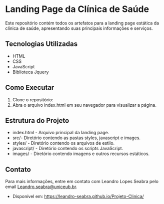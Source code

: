 # Landing Page da Clínica de Saúde

Este repositório contém todos os artefatos para a landing page estática da clínica de saúde, apresentando suas principais informações e serviços.

## Tecnologias Utilizadas

- HTML
- CSS
- JavaScript
- Biblioteca Jquery

## Como Executar

1. Clone o repositório:
2. Abra o arquivo index.html em seu navegador para visualizar a página.

## Estrutura do Projeto

- index.html - Arquivo principal da landing page.
- src/- Diretório contendo as pastas styles, javascript e images.
- styles/ - Diretório contendo os arquivos de estilo.
- javascript/ - Diretório contendo os scripts JavaScript.
- images/ - Diretório contendo imagens e outros recursos estáticos.

## Contato

Para mais informações, entre em contato com Leandro Lopes Seabra pelo email Leandro.seabra@uniceub.br. 
- Disponível em: https://leandro-seabra.github.io/Projeto-Clinica/
